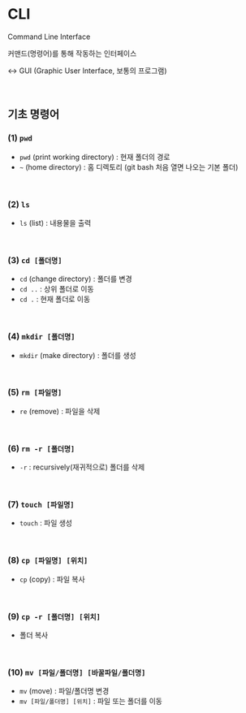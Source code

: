 # CLI

Command Line Interface

커맨드(명령어)를 통해 작동하는 인터페이스

<-> GUI (Graphic User Interface, 보통의 프로그램)

<br/>

## 기초 명령어

### (1) `pwd`

* `pwd` (print working directory) : 현재 폴더의 경로
* `~` (home directory) : 홈 디렉토리 (git bash 처음 열면 나오는 기본 폴더)

<br/>

### (2) `ls`

- `ls` (list) : 내용물을 출력

<br/>

### (3) `cd [폴더명]`

- `cd` (change directory) : 폴더를 변경
- `cd ..` : 상위 폴더로 이동
- `cd .` : 현재 폴더로 이동

<br/>

### (4) `mkdir [폴더명]`

* `mkdir` (make directory) : 폴더를 생성

<br/>

### (5) `rm [파일명]`

* `re` (remove) : 파일을 삭제

<br/>

### (6) `rm -r [폴더명]`

- `-r` : recursively(재귀적으로) 폴더를 삭제

<br/>

### (7) `touch [파일명]`

- `touch` : 파일 생성

<br/>

### (8) `cp [파일명] [위치]`

- `cp` (copy) : 파일 복사

<br/>

### (9) `cp -r [폴더명] [위치]`

- 폴더 복사

<br/>

### (10) `mv [파일/폴더명] [바꿀파일/폴더명]`

- `mv` (move) : 파일/폴더명 변경
- `mv [파일/폴더명] [위치]` : 파일 또는 폴더를 이동